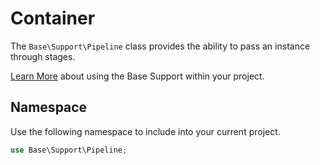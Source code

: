 # Container

The `Base\Support\Pipeline` class provides the ability to pass an instance through stages.

[Learn More](README.md) about using the Base Support within your project.


## Namespace

Use the following namespace to include into your current project.

```php
use Base\Support\Pipeline;
```
